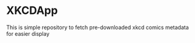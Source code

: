 XKCDApp
=======

This is simple repository to fetch pre-downloaded xkcd comics metadata for easier display
